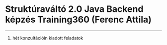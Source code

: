 ﻿# Struktúraváltó 2.0 Java Backend képzés Training360 (Ferenc Attila)
 _________
 
 1. hét konzultációin kiadott feladatok
